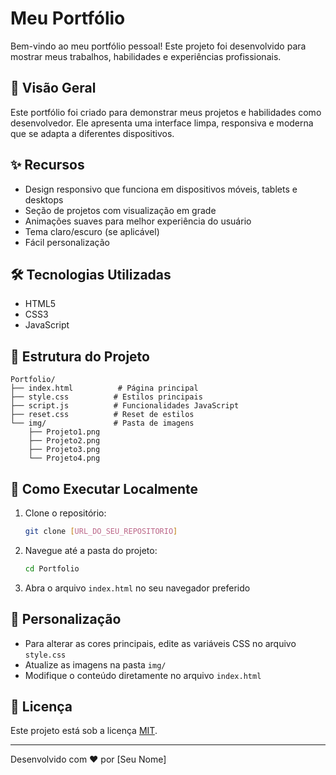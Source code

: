 # Meu Portfólio

Bem-vindo ao meu portfólio pessoal! Este projeto foi desenvolvido para mostrar meus trabalhos, habilidades e experiências profissionais.

## 🚀 Visão Geral

Este portfólio foi criado para demonstrar meus projetos e habilidades como desenvolvedor. Ele apresenta uma interface limpa, responsiva e moderna que se adapta a diferentes dispositivos.

## ✨ Recursos

- Design responsivo que funciona em dispositivos móveis, tablets e desktops
- Seção de projetos com visualização em grade
- Animações suaves para melhor experiência do usuário
- Tema claro/escuro (se aplicável)
- Fácil personalização

## 🛠️ Tecnologias Utilizadas

- HTML5
- CSS3
- JavaScript

## 📂 Estrutura do Projeto

```
Portfolio/
├── index.html          # Página principal
├── style.css          # Estilos principais
├── script.js          # Funcionalidades JavaScript
├── reset.css          # Reset de estilos
└── img/               # Pasta de imagens
    ├── Projeto1.png
    ├── Projeto2.png
    ├── Projeto3.png
    └── Projeto4.png
```

## 🚀 Como Executar Localmente

1. Clone o repositório:
   ```bash
   git clone [URL_DO_SEU_REPOSITORIO]
   ```

2. Navegue até a pasta do projeto:
   ```bash
   cd Portfolio
   ```

3. Abra o arquivo `index.html` no seu navegador preferido

## 🎨 Personalização

- Para alterar as cores principais, edite as variáveis CSS no arquivo `style.css`
- Atualize as imagens na pasta `img/`
- Modifique o conteúdo diretamente no arquivo `index.html`

## 📝 Licença

Este projeto está sob a licença [MIT](LICENSE).

---

Desenvolvido com ❤️ por [Seu Nome]
